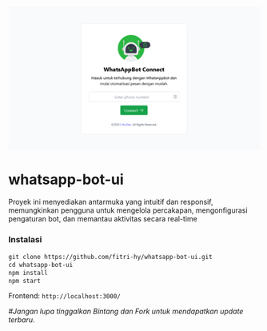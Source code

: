 <img src="./public/images/ss.png">

# whatsapp-bot-ui

Proyek ini menyediakan antarmuka yang intuitif dan responsif, memungkinkan pengguna untuk mengelola percakapan, mengonfigurasi pengaturan bot, dan memantau aktivitas secara real-time

### Instalasi

```
git clone https://github.com/fitri-hy/whatsapp-bot-ui.git
cd whatsapp-bot-ui
npm install
npm start
```

Frontend: `http://localhost:3000/`

*#Jangan lupa tinggalkan Bintang dan Fork untuk mendapatkan update terbaru.*